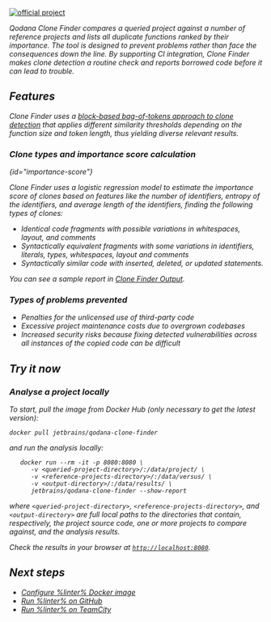 [//]: # (title: Qodana Clone Finder)

[![official project](https://jb.gg/badges/official-flat-square.svg)](https://confluence.jetbrains.com/display/ALL/JetBrains+on+GitHub)

<var name="linter" value="Qodana Clone Finder"/>

<note>

<include src="lib_qd.xml" include-id="supported-techs">
    <var name="linter" value="Qodana Clone Finder"/>
    </include>

</note>

Qodana Clone Finder compares a queried project against a number of reference projects and lists all duplicate functions ranked by their importance. The tool is designed to prevent problems rather than face the consequences down the line. By supporting CI integration, Clone Finder makes clone detection a routine check and reports borrowed code before it can lead to trouble.

## Features

Clone Finder uses a [block-based bag-of-tokens approach to clone detection](https://arxiv.org/pdf/2002.05204.pdf) that applies different similarity thresholds depending on the function size and token length, thus yielding diverse relevant results.

### Clone types and importance score calculation
{id="importance-score"}

Clone Finder uses a logistic regression model to estimate the importance score of clones based on features like the number of identifiers, entropy of the identifiers, and average length of the identifiers, finding the following types of clones:
* Identical code fragments with possible variations in whitespaces, layout, and comments
* Syntactically equivalent fragments with some variations in identifiers, literals, types, whitespaces, layout and comments
* Syntactically similar code with inserted, deleted, or updated statements.

You can see a sample report in [Clone Finder Output](clone-finder-output.md).

### Types of problems prevented

* Penalties for the unlicensed use of third-party code
* Excessive project maintenance costs due to overgrown codebases
* Increased security risks because fixing detected vulnerabilities across all instances of the copied code can be difficult

<tip>

<include src="lib_qd.xml" include-id="qodana-playground-tip">
    <var name="qodana-playground-url" value="https://qodana.teamcity.com/project/Hosted_Root_CloneFinderExample?mode=builds#all-projects"/>
    <var name="linter" value="Qodana Clone Finder"/>
</include>

</tip>

## Try it now

### Analyse a project locally

To start, pull the image from Docker Hub (only necessary to get the latest version):

```shell
docker pull jetbrains/qodana-clone-finder
```

and run the analysis locally:

```shell
   docker run --rm -it -p 8080:8080 \
      -v <queried-project-directory>/:/data/project/ \
      -v <reference-projects-directory>/:/data/versus/ \ 
      -v <output-directory>/:/data/results/ \
      jetbrains/qodana-clone-finder --show-report
   ```

where `<queried-project-directory>`, `<reference-projects-directory>`,  and `<output-directory>` are full local paths to the directories that contain, respectively, the project source code, one or more projects to compare against, and the analysis results.

Check the results in your browser at [`http://localhost:8080`](http://localhost:8080).

## Next steps

- <a href="clone-finder-docker-readme.md">Configure %linter% Docker image</a>
- <a href="clone-finder-github-action.md">Run %linter% on GitHub</a>
-  <a href="clone-finder-teamcity-plugin.md">Run %linter% on TeamCity</a>